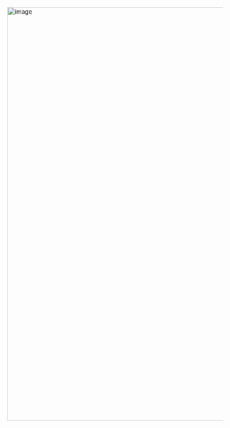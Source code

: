 <img width="965" alt="image" src="https://github.com/RevadiSundaram/ICodeThis-Projects/assets/47391816/bc68c279-3735-48e5-8323-b51d5f539f4a">
